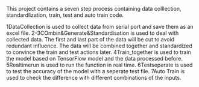 This project contains a seven step process containing data colllection, standardlization, train, test and auto train code.

1DataCollection is used to collect data from serial port and save them as an excel file.
2-3COmbin&Generate&Standardisation is used to deal with collected data. The first and last part of the data will be cut to avoid redundant influence. The data will be combined together and standardized to convince the train and test actions later.
4Train_together is used to train the model based on TensorFlow model and the data processed before.
5Realtimerun is used to run the function in real time.
6Testseperate is used to test the accuracy of the model with a seperate test file.
7Auto Train is used to check the difference with different combinations of the inputs.
